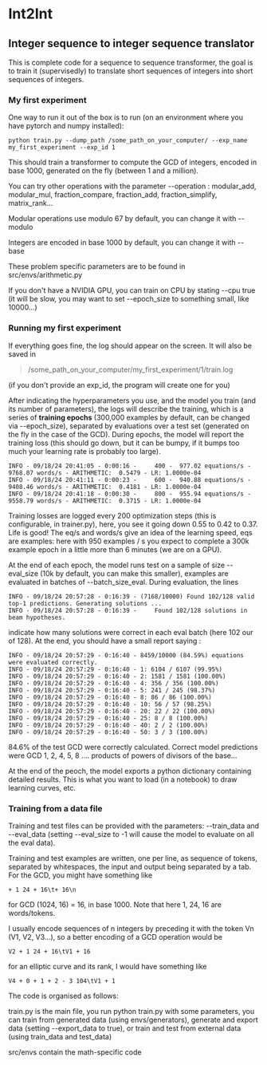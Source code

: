 # Int2Int

## Integer sequence to integer sequence translator

This is complete code for a sequence to sequence transformer, the goal is to train it (supervisedly) to translate short sequences of integers into short sequences of integers. 

### My first experiment 

One way to run it out of the box is to run (on an environment where you have pytorch and numpy installed): 

```
python train.py --dump_path /some_path_on_your_computer/ --exp_name my_first_experiment --exp_id 1
```

This should train a transformer to compute the GCD of integers, encoded in base 1000, generated on the fly (between 1 and a million). 

You can try other operations with the parameter --operation : modular_add, modular_mul, fraction_compare, fraction_add, fraction_simplify, matrix_rank...

Modular operations use modulo 67 by default, you can change it with --modulo

Integers are encoded in base 1000 by default, you can change it with --base

These problem specific parameters are to be found in src/envs/arithmetic.py

If you don't have a NVIDIA GPU, you can train on CPU by stating --cpu true (it will be slow, you may want to set --epoch_size to something small, like 10000...)


### Running my first experiment

If everything goes fine, the log should appear on the screen. It will also be saved in  

> /some_path_on_your_computer/my_first_experiment/1/train.log

(if you don't provide an exp_id, the program will create one for you)

After indicating the hyperparameters you use, and the model you train (and its number of parameters), the logs will describe the training, which is a series of **training epochs** (300,000 examples by default, can be changed via --epoch_size), separated by evaluations over a test set (generated on the fly in the case of the GCD). During epochs, the model will report the training loss (this should go down, but it can be bumpy, if it bumps too much your learning rate is probably too large).

```
INFO - 09/18/24 20:41:05 - 0:00:16 -     400 -  977.02 equations/s -  9768.07 words/s - ARITHMETIC:  0.5479 - LR: 1.0000e-04
INFO - 09/18/24 20:41:11 - 0:00:23 -     600 -  940.88 equations/s -  9408.46 words/s - ARITHMETIC:  0.4181 - LR: 1.0000e-04
INFO - 09/18/24 20:41:18 - 0:00:30 -     800 -  955.94 equations/s -  9558.79 words/s - ARITHMETIC:  0.3715 - LR: 1.0000e-04
```

Training losses are logged every 200 optimization steps (this is configurable, in trainer.py), here, you see it going down 0.55 to 0.42 to 0.37. Life is good!
The eq/s and words/s give an idea of the learning speed, eqs are examples: here with 950 examples / s you expect to complete a 300k example epoch in a little more than 6 minutes (we are on a GPU).

At the end of each epoch, the model runs test on a sample of size --eval_size (10k by default, you can make this smaller), examples are evaluated in batches of --batch_size_eval. During evaluation, the lines 

```
INFO - 09/18/24 20:57:28 - 0:16:39 - (7168/10000) Found 102/128 valid top-1 predictions. Generating solutions ...
INFO - 09/18/24 20:57:28 - 0:16:39 -     Found 102/128 solutions in beam hypotheses.
```

indicate how many solutions were correct in each eval batch (here 102 our of 128). At the end, you should have a small report saying : 

```
INFO - 09/18/24 20:57:29 - 0:16:40 - 8459/10000 (84.59%) equations were evaluated correctly.
INFO - 09/18/24 20:57:29 - 0:16:40 - 1: 6104 / 6107 (99.95%)
INFO - 09/18/24 20:57:29 - 0:16:40 - 2: 1581 / 1581 (100.00%)
INFO - 09/18/24 20:57:29 - 0:16:40 - 4: 356 / 356 (100.00%)
INFO - 09/18/24 20:57:29 - 0:16:40 - 5: 241 / 245 (98.37%)
INFO - 09/18/24 20:57:29 - 0:16:40 - 8: 86 / 86 (100.00%)
INFO - 09/18/24 20:57:29 - 0:16:40 - 10: 56 / 57 (98.25%)
INFO - 09/18/24 20:57:29 - 0:16:40 - 20: 22 / 22 (100.00%)
INFO - 09/18/24 20:57:29 - 0:16:40 - 25: 8 / 8 (100.00%)
INFO - 09/18/24 20:57:29 - 0:16:40 - 40: 2 / 2 (100.00%)
INFO - 09/18/24 20:57:29 - 0:16:40 - 50: 3 / 3 (100.00%)
```

84.6% of the test GCD were correctly calculated. Correct model predictions were GCD 1, 2, 4, 5, 8 .... products of powers of divisors of the base...

At the end of the peoch, the model exports a python dictionary containing detailed results. This is what you want to load (in a notebook) to draw learning curves, etc.

### Training from a data file

Training and test files can be provided with the parameters: --train_data and --eval_data (setting --eval_size to -1 will cause the model to evaluate on all the eval data).

Training and test examples are written, one per line, as sequence of tokens, separated by whitespaces, the input and output being separated by a tab. For the GCD,  you might have something like

```
+ 1 24 + 16\t+ 16\n
```
for GCD (1024, 16) = 16, in base 1000. Note that here 1, 24, 16 are words/tokens. 

I usually encode sequences of n integers by preceding it with the token Vn (V1, V2, V3...), so a better encoding of a GCD operation would be
```
V2 + 1 24 + 16\tV1 + 16 
```

for an elliptic curve and its rank, I would have something like
```
V4 + 0 + 1 + 2 - 3 104\tV1 + 1
```


The code is organised as follows: 

train.py is the main file, you run python train.py with some parameters, you can train from generated data (using envs/generators), generate and export data (setting --export_data to true), or train and test from external data (using train_data and test_data)

src/envs contain the math-specific code